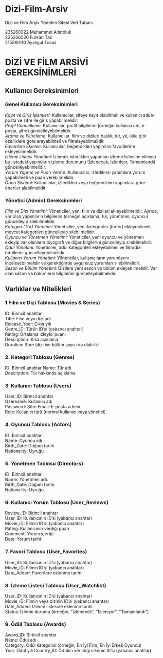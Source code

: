 # Dizi-Film-Arsiv
Dizi ve Film Arşiv Yönetim Sitesi Veri Tabanı  

235260022 Muhammet Altınoluk  
235260026 Furkan Tas  
215260110 Aysegul Tokus  



      
# DİZİ VE FİLM ARSİVİ GEREKSİNİMLERİ
## Kullanıcı Gereksinimleri
### Genel Kullanıcı Gereksinimleri
*Kayıt ve Giriş İşlemleri:* Kullanıcılar, siteye kayıt olabilmeli ve kullanıcı adı/e-posta ve şifre ile giriş yapabilmelidir.  
*Profil Güncelleme:* Kullanıcılar, profil bilgilerini (örneğin kullanıcı adı, e-posta, şifre) güncelleyebilmelidir.  
*Arama ve Filtreleme:* Kullanıcılar, film ve dizileri başlık, tür, yıl, ülke gibi özelliklere göre arayabilmeli ve filtreleyebilmelidir.  
*Favorilere Ekleme:* Kullanıcılar, beğendikleri yapımları favorilerine ekleyebilmelidir.  
*İzleme Listesi Yönetimi:* İzlemek istedikleri yapımları izleme listesine ekleyip bu listedeki yapımların izleme durumunu (İzlenecek, İzleniyor, Tamamlandı) güncelleyebilmelidir.  
*Yorum Yapma ve Puan Verme:* Kullanıcılar, izledikleri yapımlara yorum yapabilmeli ve puan verebilmelidir.  
*Öneri Sistemi:* Kullanıcılar, izledikleri veya beğendikleri yapımlara göre öneriler alabilmelidir.


### Yönetici (Admin) Gereksinimleri  
*Film ve Dizi Yönetimi:* Yöneticiler, yeni film ve dizileri ekleyebilmelidir. Ayrıca, var olan yapımların bilgilerini (örneğin açıklama, tür, yönetmen, oyuncu) güncelleyip silebilmelidir.  
*Kategori (Tür) Yönetimi:* Yöneticiler, yeni kategoriler (türler) ekleyebilmeli, mevcut kategorileri güncelleyip silebilmelidir.  
*Oyuncu ve Yönetmen Yönetimi:* Yöneticiler, yeni oyuncu ve yönetmen ekleyip var olanların biyografi ve diğer bilgilerini güncelleyip silebilmelidir.  
*Ödül Yönetimi:* Yöneticiler, ödül kategorileri ekleyebilmeli ve film/dizi ödüllerini güncelleyebilmelidir.  
*Kullanıcı Yorum Yönetimi:* Yöneticiler, kullanıcıların yorumlarını inceleyebilmelidir ve gerektiğinde uygunsuz yorumları silebilmelidir.  
*Sezon ve Bölüm Yönetimi:* Dizilere yeni sezon ve bölüm ekleyebilmelidir. Var olan sezon ve bölümlerin bilgilerini güncelleyebilmelidir.  
## Varlıklar ve Nitelikleri
### 1 Film ve Dizi Tablosu (Movies & Series)
ID: Birincil anahtar  
Title: Film veya dizi adı  
Release_Year: Çıkış yılı  
Genre_ID: Türün ID’si (yabancı anahtar)  
Rating: Ortalama izleyici puanı  
Description: Kısa açıklama  
Duration: Süre (dizi ise bölüm sayısı da olabilir)

### 2. Kategori Tablosu (Genres)  
ID: Birincil anahtar 
Name: Tür adı   
Description: Tür hakkında açıklama  

### 3. Kullanıcı Tablosu (Users)  
User_ID: Birincil anahtar  
Username: Kullanıcı adı  
Password: Şifre 
Email: E-posta adresi  
Role: Kullanıcı türü (normal kullanıcı veya yönetici).  

### 4. Oyuncu Tablosu (Actors)   
ID: Birincil anahtar  
Name: Oyuncu adı  
Birth_Date: Doğum tarihi  
Nationality: Uyruğu

### 5. Yönetmen Tablosu (Directors)    
ID: Birincil anahtar.  
Name: Yönetmen adı.  
Birth_Date: Doğum tarihi.  
Nationality: Uyruğu.  

### 6. Kullanıcı Yorum Tablosu (User_Reviews)  
Review_ID: Birincil anahtar  
User_ID: Kullanıcının ID’si (yabancı anahtar)  
Movie_ID: Filmin ID’si (yabancı anahtar)  
Rating: Kullanıcının verdiği puan  
Comment: Yorum içeriği  
Date: Yorum tarihi  

### 7. Favori Tablosu (User_Favorites)  
User_ID: Kullanıcının ID’si (yabancı anahtar)  
Movie_ID: Filmin ID’si (yabancı anahtar)  
Date_Added: Favorilere eklenme tarihi  

### 8. İzleme Listesi Tablosu (User_Watchlist)  
User_ID: Kullanıcının ID’si (yabancı anahtar)  
Movie_ID: Filmin veya dizinin ID’si (yabancı anahtar)  
Date_Added: İzleme listesine eklenme tarihi  
Status: İzleme durumu (örneğin, "İzlenecek", "İzleniyor", "Tamamlandı")  

### 9. Ödül Tablosu (Awards)  
Award_ID: Birincil anahtar  
Name: Ödül adı  
Category: Ödül kategorisi (örneğin, En İyi Film, En İyi Erkek Oyuncu)  
Year: Ödül yılı 
Country_ID: Ödülün verildiği ülkenin ID’si (yabancı anahtar)  











